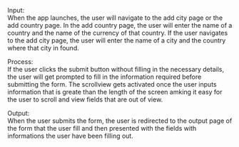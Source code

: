 Input:   
When the app launches, the user will navigate to the add city page or the add country page. In the add country page, the user will enter the name of a country and the name of the currency of that country. If the user navigates to the add city page, the user will enter the name of a city and the country where that city in found.

Process:   
If the user clicks the submit button without filling in the necessary details, the user will get prompted to fill in the information required before submitting the form. The scrollview gets activated once the user inputs information  that is greate than the length of the screen amking it easy for the user to scroll and view fields that are out of view.

Output:         
When the user submits the form, the user is redirected to the output page of the form that the user fill and then presented with the fields with informations the user have been filling out.

